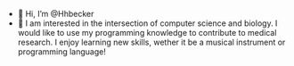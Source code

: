 - 👋 Hi, I’m @Hhbecker
- 👀 I am interested in the intersection of computer science and biology. I would like to use my programming knowledge to contribute to medical research. I enjoy learning new skills, wether it be a musical instrument or programming language! 

<!---
Hhbecker/Hhbecker is a ✨ special ✨ repository because its `README.md` (this file) appears on your GitHub profile.
You can click the Preview link to take a look at your changes.
--->
